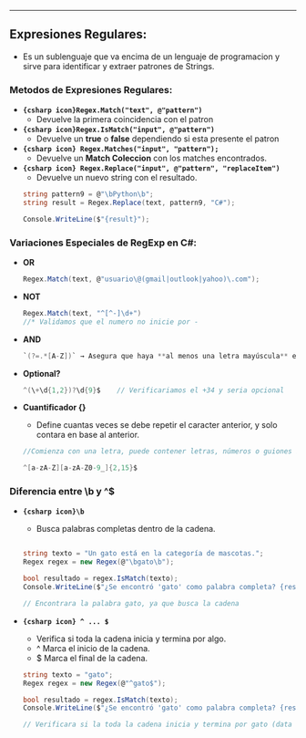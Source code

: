 
---
## Expresiones Regulares:
- Es un sublenguaje que va encima de un lenguaje de programacion y sirve para identificar y extraer patrones de Strings.
### Metodos de Expresiones Regulares:
- **`{csharp icon}Regex.Match("text", @"pattern")`**
	- Devuelve la primera coincidencia con el patron
- **`{csharp icon}Regex.IsMatch("input", @"pattern")`**
	- Devuelve un **true** o **false** dependiendo si esta presente el patron
- **`{csharp icon} Regex.Matches("input", "pattern");`**
	- Devuelve un **Match Coleccion** con los matches encontrados.
- **`{csharp icon} Regex.Replace("input", @"pattern", "replaceItem")`**
	- Devuelve un nuevo string con el resultado.
	```csharp
	string pattern9 = @"\bPython\b";
	string result = Regex.Replace(text, pattern9, "C#"); 
	
	Console.WriteLine($"{result}");
	```


### Variaciones Especiales de RegExp en C#:

- **OR**
	```csharp
	Regex.Match(text, @"usuario\@(gmail|outlook|yahoo)\.com");
	```
	
- **NOT**
	```csharp
	Regex.Match(text, "^[^-]\d+")
	//* Validamos que el numero no inicie por -
	```
		
- **AND**
	```csharp
	`(?=.*[A-Z])` → Asegura que haya **al menos una letra mayúscula** en la cadena.
	```
	
-  **Optional?**
	```csharp
	^(\+\d{1,2})?\d{9}$    // Verificariamos el +34 y seria opcional
	```
	
-  **Cuantificador {}**
	- Define cuantas veces se debe repetir el caracter anterior, y solo contara en base al anterior.
	```csharp
	//Comienza con una letra, puede contener letras, números o guiones bajos. Longitud de 3 a 16 caracteres (ej. `usuario_123`).

	^[a-zA-Z][a-zA-Z0-9_]{2,15}$   
	```

### Diferencia entre \b y ^$

- **`{csharp icon}\b`**
	- Busca palabras completas dentro de la cadena.
	```csharp

    string texto = "Un gato está en la categoría de mascotas.";
    Regex regex = new Regex(@"\bgato\b");

    bool resultado = regex.IsMatch(texto);
    Console.WriteLine($"¿Se encontró 'gato' como palabra completa? {resultado}");

	// Encontrara la palabra gato, ya que busca la cadena
	```
		

- **`{csharp icon} ^ ... $`**
	- Verifica si toda la cadena inicia y termina por algo. 
	- ^ Marca el inicio de la cadena.
	- $ Marca el final de la cadena.
	
	```csharp
	string texto = "gato";
    Regex regex = new Regex(@"^gato$");

    bool resultado = regex.IsMatch(texto);
    Console.WriteLine($"¿Se encontró 'gato' como palabra completa? {resultado}");

	// Verificara si la toda la cadena inicia y termina por gato (data true)
	
	```
